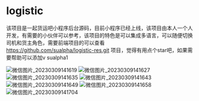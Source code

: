 # logistic
该项目是一起货运吧小程序后台源码，目前小程序已经上线，该项目由本人一个人开发，有需要的小伙伴可以参考，该项目的特色是可以集成多语言，可以随便切换司机和货主角色，需要前端项目的可以查看
https://github.com/sualpha/logistic-res.git 项目，觉得有用点个star吧，如果需要帮助可以添加v sualpha1

![微信图片_20230309141619](https://user-images.githubusercontent.com/30691840/223936826-1f355892-91ce-49ee-b4b7-0c57759e1213.jpg)
![微信图片_20230309141627](https://user-images.githubusercontent.com/30691840/223936845-9816e816-5532-45e0-95b6-c1de1e8a6b70.jpg)
![微信图片_20230309141635](https://user-images.githubusercontent.com/30691840/223936859-dd907747-8006-42a4-a221-0fb30f9207ae.jpg)
![微信图片_20230309141643](https://user-images.githubusercontent.com/30691840/223936875-1d24f76d-ac38-494d-99ed-0bb21c6b9ebe.jpg)
![微信图片_20230309141649](https://user-images.githubusercontent.com/30691840/223936905-6b352f43-3509-45b5-8255-25ed92027dd0.jpg)
![微信图片_20230309141658](https://user-images.githubusercontent.com/30691840/223936924-54c7caf8-7c44-45df-96e3-8a1111cda836.jpg)
![微信图片_20230309141704](https://user-images.githubusercontent.com/30691840/223936931-b9cba508-5e2d-4495-abd9-05c53be0201c.jpg)
